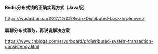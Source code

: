 #### Redis分布式锁的正确实现方式（Java版）
https://wudashan.cn/2017/10/23/Redis-Distributed-Lock-Implement/
#### 聊聊分布式事务，再说说解决方案
https://www.cnblogs.com/savorboard/p/distributed-system-transaction-consistency.html
